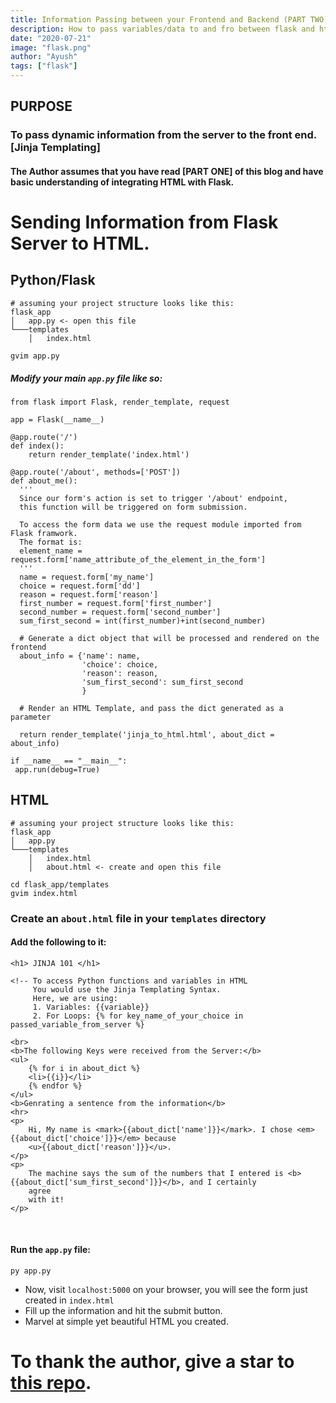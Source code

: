```yaml
---
title: Information Passing between your Frontend and Backend (PART TWO).
description: How to pass variables/data to and fro between flask and html.
date: "2020-07-21"
image: "flask.png"
author: "Ayush"
tags: ["flask"]
---
```


## PURPOSE
### To pass dynamic information from the server to the front end. [Jinja Templating]

#### The Author assumes that you have read [PART ONE] of this blog and have basic understanding of integrating HTML with Flask.

# Sending Information from Flask Server to HTML.


## Python/Flask
```
# assuming your project structure looks like this:
flask_app
│   app.py <- open this file
└───templates
    │   index.html

gvim app.py
```

##### Modify your main `app.py` file like so:

```
from flask import Flask, render_template, request

app = Flask(__name__)

@app.route('/')
def index():
    return render_template('index.html')

@app.route('/about', methods=['POST'])
def about_me():
  '''
  Since our form's action is set to trigger '/about' endpoint,
  this function will be triggered on form submission.

  To access the form data we use the request module imported from Flask framwork.
  The format is:
  element_name = request.form['name_attribute_of_the_element_in_the_form']
  '''
  name = request.form['my_name']
  choice = request.form['dd']
  reason = request.form['reason']
  first_number = request.form['first_number']
  second_number = request.form['second_number']
  sum_first_second = int(first_number)+int(second_number)

  # Generate a dict object that will be processed and rendered on the frontend
  about_info = {'name': name,
                'choice': choice,
                'reason': reason,
                'sum_first_second': sum_first_second
                }

  # Render an HTML Template, and pass the dict generated as a parameter

  return render_template('jinja_to_html.html', about_dict = about_info)

if __name__ == "__main__":
 app.run(debug=True)
```

## HTML
```
# assuming your project structure looks like this:
flask_app
│   app.py 
└───templates
    │   index.html
    │   about.html <- create and open this file

cd flask_app/templates
gvim index.html
```
### Create an `about.html` file in your `templates` directory
#### Add the following to it:

```
<h1> JINJA 101 </h1>

<!-- To access Python functions and variables in HTML
     You would use the Jinja Templating Syntax. 
     Here, we are using:
     1. Variables: {{variable}}
     2. For Loops: {% for key_name_of_your_choice in passed_variable_from_server %}

<br>
<b>The following Keys were received from the Server:</b>
<ul>
    {% for i in about_dict %}
    <li>{{i}}</li>
    {% endfor %}
</ul>
<b>Genrating a sentence from the information</b>
<hr>
<p>
    Hi, My name is <mark>{{about_dict['name']}}</mark>. I chose <em>{{about_dict['choice']}}</em> because
    <u>{{about_dict['reason']}}</u>.
</p>
<p>
    The machine says the sum of the numbers that I entered is <b>{{about_dict['sum_first_second']}}</b>, and I certainly
    agree
    with it!
</p>
```

<br>

#### Run the `app.py` file:

```
py app.py
```

- Now, visit `localhost:5000` on your browser, you will see the form just created in `index.html`
- Fill up the information and hit the submit button.
- Marvel at simple yet beautiful HTML you created.


# To thank the author, give a star to [this repo](https://github.com/ayushxx7/ayush-mandowara-blog).
